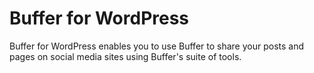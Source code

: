 Buffer for WordPress
=========

Buffer for WordPress enables you to use Buffer to share your posts and pages on social media sites using Buffer's suite of tools.
